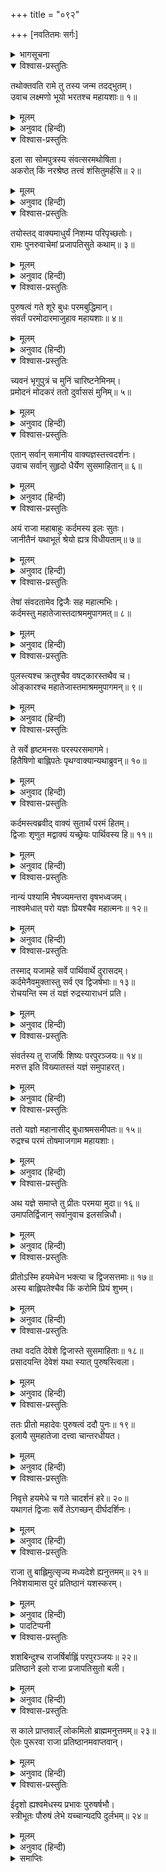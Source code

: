 +++
title = "०९२"

+++
[नवतितमः सर्गः]



<details><summary>भागसूचना</summary>

90. अश्वमेधके अनुष्ठानसे इलाको पुरुषत्वकी प्राप्ति
</details>

<details open><summary>विश्वास-प्रस्तुतिः</summary>

तथोक्तवति रामे तु तस्य जन्म तदद्भुतम्।  
उवाच लक्ष्मणो भूयो भरतश्च महायशाः॥ १॥
</details>

<details><summary>मूलम्</summary>

तथोक्तवति रामे तु तस्य जन्म तदद्भुतम्।  
उवाच लक्ष्मणो भूयो भरतश्च महायशाः॥ १॥
</details>

<details><summary>अनुवाद (हिन्दी)</summary>

श्रीरामचन्द्रजी जब पुरूरवाके जन्मकी अद्भुत कथा कह गये, तब लक्ष्मण तथा महायशस्वी भरतने पुनः पूछा—॥ १॥
</details>

<details open><summary>विश्वास-प्रस्तुतिः</summary>

इला सा सोमपुत्रस्य संवत्सरमथोषिता।  
अकरोत् किं नरश्रेष्ठ तत्त्वं शंसितुमर्हसि॥ २॥
</details>

<details><summary>मूलम्</summary>

इला सा सोमपुत्रस्य संवत्सरमथोषिता।  
अकरोत् किं नरश्रेष्ठ तत्त्वं शंसितुमर्हसि॥ २॥
</details>

<details><summary>अनुवाद (हिन्दी)</summary>

‘नरश्रेष्ठ! सोमपुत्र बुधके यहाँ एक वर्षतक निवास करनेके पश्चात् इलाने क्या किया, यह ठीक-ठीक बतानेकी कृपा करें’॥ २॥
</details>

<details open><summary>विश्वास-प्रस्तुतिः</summary>

तयोस्तद् वाक्यमाधुर्यं निशम्य परिपृच्छतोः।  
रामः पुनरुवाचेमां प्रजापतिसुते कथाम्॥ ३॥
</details>

<details><summary>मूलम्</summary>

तयोस्तद् वाक्यमाधुर्यं निशम्य परिपृच्छतोः।  
रामः पुनरुवाचेमां प्रजापतिसुते कथाम्॥ ३॥
</details>

<details><summary>अनुवाद (हिन्दी)</summary>

प्रश्न करते समय उन दोनों भाइयोंकी वाणीमें बड़ा माधुर्य था। उसे सुनकर श्रीरामने प्रजापतिपुत्र इलके विषयमें फिर इस प्रकार कथा आरम्भ की—॥ ३॥
</details>

<details open><summary>विश्वास-प्रस्तुतिः</summary>

पुरुषत्वं गते शूरे बुधः परमबुद्धिमान्।  
संवर्तं परमोदारमाजुहाव महायशाः॥ ४॥
</details>

<details><summary>मूलम्</summary>

पुरुषत्वं गते शूरे बुधः परमबुद्धिमान्।  
संवर्तं परमोदारमाजुहाव महायशाः॥ ४॥
</details>

<details><summary>अनुवाद (हिन्दी)</summary>

‘शूरवीर! इल जब एक मासके लिये पुरुषभावको प्राप्त हुए, तब परम बुद्धिमान् महायशस्वी बुधने परम उदार महात्मा संवर्तको बुलाया॥ ४॥
</details>

<details open><summary>विश्वास-प्रस्तुतिः</summary>

च्यवनं भृगुपुत्रं च मुनिं चारिष्टनेमिनम्।  
प्रमोदनं मोदकरं ततो दुर्वाससं मुनिम्॥ ५॥
</details>

<details><summary>मूलम्</summary>

च्यवनं भृगुपुत्रं च मुनिं चारिष्टनेमिनम्।  
प्रमोदनं मोदकरं ततो दुर्वाससं मुनिम्॥ ५॥
</details>

<details><summary>अनुवाद (हिन्दी)</summary>

‘भृगुपुत्र च्यवन मुनि, अरिष्टनेमि, प्रमोदन, मोदकर और दुर्वासा मुनिको भी आमन्त्रित किया॥ ५॥
</details>

<details open><summary>विश्वास-प्रस्तुतिः</summary>

एतान् सर्वान् समानीय वाक्यज्ञस्तत्त्वदर्शनः।  
उवाच सर्वान् सुहृदो धैर्येण सुसमाहितान्॥ ६॥
</details>

<details><summary>मूलम्</summary>

एतान् सर्वान् समानीय वाक्यज्ञस्तत्त्वदर्शनः।  
उवाच सर्वान् सुहृदो धैर्येण सुसमाहितान्॥ ६॥
</details>

<details><summary>अनुवाद (हिन्दी)</summary>

‘इन सबको बुलाकर बातचीतकी कला जाननेवाले तत्त्वदर्शी बुधने धैर्यसे एकाग्रचित्त रहनेवाले इन सभी सुहृदोंसे कहा—॥ ६॥
</details>

<details open><summary>विश्वास-प्रस्तुतिः</summary>

अयं राजा महाबाहुः कर्दमस्य इलः सुतः।  
जानीतैनं यथाभूतं श्रेयो ह्यत्र विधीयताम्॥ ७॥
</details>

<details><summary>मूलम्</summary>

अयं राजा महाबाहुः कर्दमस्य इलः सुतः।  
जानीतैनं यथाभूतं श्रेयो ह्यत्र विधीयताम्॥ ७॥
</details>

<details><summary>अनुवाद (हिन्दी)</summary>

‘‘ये महाबाहु राजा इल प्रजापति कर्दमके पुत्र हैं। इनकी जैसी स्थिति है, इसे आप सब लोग जानते हैं। अतः इस विषयमें ऐसा कोई उपाय कीजिये, जिससे इनका कल्याण हो’॥ ७॥
</details>

<details open><summary>विश्वास-प्रस्तुतिः</summary>

तेषां संवदतामेव द्विजैः सह महात्मभिः।  
कर्दमस्तु महातेजास्तदाश्रममुपागमत्॥ ८॥
</details>

<details><summary>मूलम्</summary>

तेषां संवदतामेव द्विजैः सह महात्मभिः।  
कर्दमस्तु महातेजास्तदाश्रममुपागमत्॥ ८॥
</details>

<details><summary>अनुवाद (हिन्दी)</summary>

‘वे सब इस प्रकार बातचीत कर ही रहे थे कि महात्मा द्विजोंके साथ महातेजस्वी प्रजापति कर्दम भी उस आश्रमपर आ पहुँचे॥ ८॥
</details>

<details open><summary>विश्वास-प्रस्तुतिः</summary>

पुलस्त्यश्च क्रतुश्चैव वषट्कारस्तथैव च।  
ओङ्कारश्च महातेजास्तमाश्रममुपागमन्॥ ९॥
</details>

<details><summary>मूलम्</summary>

पुलस्त्यश्च क्रतुश्चैव वषट्कारस्तथैव च।  
ओङ्कारश्च महातेजास्तमाश्रममुपागमन्॥ ९॥
</details>

<details><summary>अनुवाद (हिन्दी)</summary>

‘साथ ही पुलस्त्य, क्रतु, वषट्कार तथा महातेजस्वी ओंकार भी उस आश्रमपर पधारे॥ ९॥
</details>

<details open><summary>विश्वास-प्रस्तुतिः</summary>

ते सर्वे हृष्टमनसः परस्परसमागमे।  
हितैषिणो बाह्लिपतेः पृथग्वाक्यान्यथाब्रुवन्॥ १०॥
</details>

<details><summary>मूलम्</summary>

ते सर्वे हृष्टमनसः परस्परसमागमे।  
हितैषिणो बाह्लिपतेः पृथग्वाक्यान्यथाब्रुवन्॥ १०॥
</details>

<details><summary>अनुवाद (हिन्दी)</summary>

‘परस्पर मिलनेपर वे सभी महर्षि प्रसन्नचित्त हो बाह्लिकदेशके स्वामी राजा इलका हित चाहते हुए भिन्न-भिन्न प्रकारकी राय देने लगे॥ १०॥
</details>

<details open><summary>विश्वास-प्रस्तुतिः</summary>

कर्दमस्त्वब्रवीद् वाक्यं सुतार्थं परमं हितम्।  
द्विजाः शृणुत मद्वाक्यं यच्छ्रेयः पार्थिवस्य हि॥ ११॥
</details>

<details><summary>मूलम्</summary>

कर्दमस्त्वब्रवीद् वाक्यं सुतार्थं परमं हितम्।  
द्विजाः शृणुत मद्वाक्यं यच्छ्रेयः पार्थिवस्य हि॥ ११॥
</details>

<details><summary>अनुवाद (हिन्दी)</summary>

‘तब कर्दमने पुत्रके लिये अत्यन्त हितकर बात कही—‘ब्राह्मणो! आपलोग मेरी बात सुनें, जो इस राजाके लिये कल्याणकारिणी होगी॥ ११॥
</details>

<details open><summary>विश्वास-प्रस्तुतिः</summary>

नान्यं पश्यामि भैषज्यमन्तरा वृषभध्वजम्।  
नाश्वमेधात् परो यज्ञः प्रियश्चैव महात्मनः॥ १२॥
</details>

<details><summary>मूलम्</summary>

नान्यं पश्यामि भैषज्यमन्तरा वृषभध्वजम्।  
नाश्वमेधात् परो यज्ञः प्रियश्चैव महात्मनः॥ १२॥
</details>

<details><summary>अनुवाद (हिन्दी)</summary>

‘‘मैं भगवान् शङ्करके सिवा दूसरे किसीको ऐसा नहीं देखता, जो इस रोगकी दवा कर सके तथा अश्वमेध-यज्ञसे बढ़कर दूसरा कोई ऐसा यज्ञ नहीं है, जो महात्मा महादेवजीको प्रिय हो॥ १२॥
</details>

<details open><summary>विश्वास-प्रस्तुतिः</summary>

तस्माद् यजामहे सर्वे पार्थिवार्थे दुरासदम्।  
कर्दमेनैवमुक्तास्तु सर्व एव द्विजर्षभाः॥ १३॥  
रोचयन्ति स्म तं यज्ञं रुद्रस्याराधनं प्रति।
</details>

<details><summary>मूलम्</summary>

तस्माद् यजामहे सर्वे पार्थिवार्थे दुरासदम्।  
कर्दमेनैवमुक्तास्तु सर्व एव द्विजर्षभाः॥ १३॥  
रोचयन्ति स्म तं यज्ञं रुद्रस्याराधनं प्रति।
</details>

<details><summary>अनुवाद (हिन्दी)</summary>

‘‘अतः हम सब लोग राजा इलके हितके लिये उस दुष्कर यज्ञका अनुष्ठान करें।’ कर्दमके ऐसा कहनेपर उन सभी श्रेष्ठ ब्राह्मणोंने भगवान् रुद्रकी आराधनाके लिये उस यज्ञका अनुष्ठान ही अच्छा समझा॥ १३ १/२॥
</details>

<details open><summary>विश्वास-प्रस्तुतिः</summary>

संवर्तस्य तु राजर्षिः शिष्यः परपुरञ्जयः॥ १४॥  
मरुत्त इति विख्यातस्तं यज्ञं समुपाहरत्।
</details>

<details><summary>मूलम्</summary>

संवर्तस्य तु राजर्षिः शिष्यः परपुरञ्जयः॥ १४॥  
मरुत्त इति विख्यातस्तं यज्ञं समुपाहरत्।
</details>

<details><summary>अनुवाद (हिन्दी)</summary>

‘संवर्तके शिष्य तथा शत्रुनगरीपर विजय पानेवाले सुप्रसिद्ध राजर्षि मरुत्तने उस यज्ञका आयोजन किया॥ १४ १/२॥
</details>

<details open><summary>विश्वास-प्रस्तुतिः</summary>

ततो यज्ञो महानासीद् बुधाश्रमसमीपतः॥ १५॥  
रुद्रश्च परमं तोषमाजगाम महायशाः।
</details>

<details><summary>मूलम्</summary>

ततो यज्ञो महानासीद् बुधाश्रमसमीपतः॥ १५॥  
रुद्रश्च परमं तोषमाजगाम महायशाः।
</details>

<details><summary>अनुवाद (हिन्दी)</summary>

‘फिर तो बुधके आश्रमके निकट वह महान् यज्ञ सम्पन्न हुआ तथा उससे महायशस्वी रुद्रदेवको बड़ा संतोष प्राप्त हुआ॥ १५ १/२॥
</details>

<details open><summary>विश्वास-प्रस्तुतिः</summary>

अथ यज्ञे समाप्ते तु प्रीतः परमया मुदा॥ १६॥  
उमापतिर्द्विजान् सर्वानुवाच इलसन्निधौ।
</details>

<details><summary>मूलम्</summary>

अथ यज्ञे समाप्ते तु प्रीतः परमया मुदा॥ १६॥  
उमापतिर्द्विजान् सर्वानुवाच इलसन्निधौ।
</details>

<details><summary>अनुवाद (हिन्दी)</summary>

‘यज्ञ समाप्त होनेपर परमानन्दसे परिपूर्णचित्त हुए भगवान् उमापतिने इलके पास ही उन सब ब्राह्मणोंसे कहा—॥ १६ १/२॥
</details>

<details open><summary>विश्वास-प्रस्तुतिः</summary>

प्रीतोऽस्मि हयमेधेन भक्त्या च द्विजसत्तमाः॥ १७॥  
अस्य बाह्लिपतेश्चैव किं करोमि प्रियं शुभम्।
</details>

<details><summary>मूलम्</summary>

प्रीतोऽस्मि हयमेधेन भक्त्या च द्विजसत्तमाः॥ १७॥  
अस्य बाह्लिपतेश्चैव किं करोमि प्रियं शुभम्।
</details>

<details><summary>अनुवाद (हिन्दी)</summary>

‘‘द्विजश्रेष्ठगण! मैं तुम्हारी भक्ति तथा इस अश्वमेध-यज्ञके अनुष्ठानसे बहुत प्रसन्न हूँ। बताओ, मैं बाह्लिकनरेश इलका कौन-सा शुभ एवं प्रिय कार्य करूँ?’॥ १७ १/२॥
</details>

<details open><summary>विश्वास-प्रस्तुतिः</summary>

तथा वदति देवेशे द्विजास्ते सुसमाहिताः॥ १८॥  
प्रसादयन्ति देवेशं यथा स्यात् पुरुषस्त्विला।
</details>

<details><summary>मूलम्</summary>

तथा वदति देवेशे द्विजास्ते सुसमाहिताः॥ १८॥  
प्रसादयन्ति देवेशं यथा स्यात् पुरुषस्त्विला।
</details>

<details><summary>अनुवाद (हिन्दी)</summary>

‘देवेश्वर शिवके ऐसा कहनेपर वे सब ब्राह्मण एकाग्रचित्त हो उन देवाधिदेवको इस तरह प्रसन्न करनेकी चेष्टा करने लगे, जिससे नारी इला सदाके लिये पुरुष इल हो जाय॥ १८ १/२॥
</details>

<details open><summary>विश्वास-प्रस्तुतिः</summary>

ततः प्रीतो महादेवः पुरुषत्वं ददौ पुनः॥ १९॥  
इलायै सुमहातेजा दत्त्वा चान्तरधीयत।
</details>

<details><summary>मूलम्</summary>

ततः प्रीतो महादेवः पुरुषत्वं ददौ पुनः॥ १९॥  
इलायै सुमहातेजा दत्त्वा चान्तरधीयत।
</details>

<details><summary>अनुवाद (हिन्दी)</summary>

‘तब प्रसन्न हुए महातेजस्वी महादेवजीने इलाको सदाके लिये पुरुषत्व प्रदान कर दिया और ऐसा करके वे वहीं अन्तर्धान हो गये॥ १९ १/२॥
</details>

<details open><summary>विश्वास-प्रस्तुतिः</summary>

निवृत्ते हयमेधे च गते चादर्शनं हरे॥ २०॥  
यथागतं द्विजाः सर्वे तेऽगच्छन् दीर्घदर्शिनः।
</details>

<details><summary>मूलम्</summary>

निवृत्ते हयमेधे च गते चादर्शनं हरे॥ २०॥  
यथागतं द्विजाः सर्वे तेऽगच्छन् दीर्घदर्शिनः।
</details>

<details><summary>अनुवाद (हिन्दी)</summary>

‘अश्वमेध-यज्ञ समाप्त होनेपर जब महादेवजी दर्शन देकर अदृश्य हो गये, तब वे सब दीर्घदर्शी ब्राह्मण जैसे आये थे, वैसे लौट गये॥ २० १/२॥
</details>

<details open><summary>विश्वास-प्रस्तुतिः</summary>

राजा तु बाह्लिमुत्सृज्य मध्यदेशे ह्यनुत्तमम्॥ २१॥  
निवेशयामास पुरं प्रतिष्ठानं यशस्करम्।
</details>

<details><summary>मूलम्</summary>

राजा तु बाह्लिमुत्सृज्य मध्यदेशे ह्यनुत्तमम्॥ २१॥  
निवेशयामास पुरं प्रतिष्ठानं यशस्करम्।
</details>

<details><summary>अनुवाद (हिन्दी)</summary>

‘राजा इलने बाह्लिकदेशको छोड़कर मध्य-देशमें (गङ्गा-यमुनाके संगमके निकट) एक परम उत्तम एवं यशस्वी नगर बसाया, जिसका नाम था प्रतिष्ठानपुर*॥ २१ १/२॥
</details>

<details><summary>पादटिप्पनी</summary>

* प्रयागसे पूर्व गङ्गाके तटपर बसा हुआ वर्तमान झूँसी नामक स्थान ही प्राचीनकालका प्रतिष्ठानपुर है।
</details>

<details open><summary>विश्वास-प्रस्तुतिः</summary>

शशबिन्दुश्च राजर्षिर्बाह्लिं परपुरञ्जयः॥ २२॥  
प्रतिष्ठाने इलो राजा प्रजापतिसुतो बली।
</details>

<details><summary>मूलम्</summary>

शशबिन्दुश्च राजर्षिर्बाह्लिं परपुरञ्जयः॥ २२॥  
प्रतिष्ठाने इलो राजा प्रजापतिसुतो बली।
</details>

<details><summary>अनुवाद (हिन्दी)</summary>

‘शत्रुनगरीपर विजय पानेवाले राजर्षि शशबिन्दुने बाह्लिकदेशका राज्य ग्रहण किया और प्रजापति कर्दमके पुत्र बलवान् राजा इल प्रतिष्ठानपुरके शासक हुए॥
</details>

<details open><summary>विश्वास-प्रस्तुतिः</summary>

स काले प्राप्तवाल्ँ लोकमिलो ब्राह्ममनुत्तमम्॥ २३॥  
ऐलः पुरूरवा राजा प्रतिष्ठानमवाप्तवान्।
</details>

<details><summary>मूलम्</summary>

स काले प्राप्तवाल्ँ लोकमिलो ब्राह्ममनुत्तमम्॥ २३॥  
ऐलः पुरूरवा राजा प्रतिष्ठानमवाप्तवान्।
</details>

<details><summary>अनुवाद (हिन्दी)</summary>

‘समय आनेपर राजा इल शरीर छोड़कर परम उत्तम ब्रह्मलोकको प्राप्त हुए और इलाके पुत्र राजा पुरूरवाने प्रतिष्ठानपुरका राज्य प्राप्त किया॥ २३ १/२॥
</details>

<details open><summary>विश्वास-प्रस्तुतिः</summary>

ईदृशो ह्यश्वमेधस्य प्रभावः पुरुषर्षभौ।  
स्त्रीभूतः पौरुषं लेभे यच्चान्यदपि दुर्लभम्॥ २४॥
</details>

<details><summary>मूलम्</summary>

ईदृशो ह्यश्वमेधस्य प्रभावः पुरुषर्षभौ।  
स्त्रीभूतः पौरुषं लेभे यच्चान्यदपि दुर्लभम्॥ २४॥
</details>

<details><summary>अनुवाद (हिन्दी)</summary>

‘पुरुषश्रेष्ठ भरत और लक्ष्मण! अश्वमेध-यज्ञका ऐसा ही प्रभाव है। जो स्त्रीरूप हो गये थे, उन राजा इलने इस यज्ञके प्रभावसे पुरुषत्व प्राप्त कर लिया तथा और भी दुर्लभ वस्तुएँ हस्तगत कर लीं’॥ २४॥
</details>

<details><summary>समाप्तिः</summary>

इत्यार्षे श्रीमद्रामायणे वाल्मीकीये आदिकाव्ये उत्तरकाण्डे नवतितमः सर्गः॥ ९०॥  
इस प्रकार श्रीवाल्मीकिनिर्मित आर्षरामायण आदिकाव्यके उत्तरकाण्डमें नब्बेवाँ सर्ग पूरा हुआ॥ ९०॥
</details>

